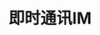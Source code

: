 


# 即时通讯IM
<!--
 7种实现web实时消息推送的方案！
 https://mp.weixin.qq.com/s/_3uGLngOab7NDtUmNCVXgw

即时通讯IM
https://mp.weixin.qq.com/s/eynMy_1vqxrPkgw0r-7heg

用 Netty 实现了一个 IM 即时通讯系统
https://mp.weixin.qq.com/s/bt67_lOQwky3eHcRHSabQQ

-->

